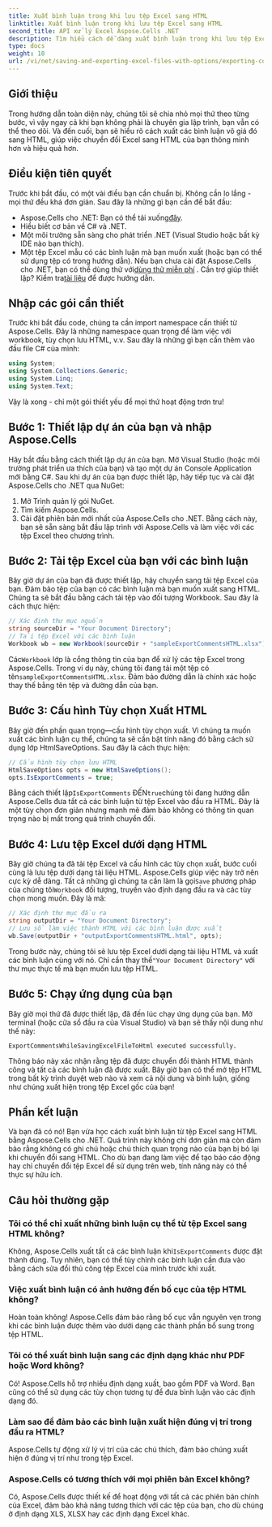 ```yaml
---
title: Xuất bình luận trong khi lưu tệp Excel sang HTML
linktitle: Xuất bình luận trong khi lưu tệp Excel sang HTML
second_title: API xử lý Excel Aspose.Cells .NET
description: Tìm hiểu cách dễ dàng xuất bình luận trong khi lưu tệp Excel sang HTML bằng Aspose.Cells cho .NET. Làm theo hướng dẫn từng bước này để lưu chú thích.
type: docs
weight: 10
url: /vi/net/saving-and-exporting-excel-files-with-options/exporting-comments/
---
```

## Giới thiệu
Trong hướng dẫn toàn diện này, chúng tôi sẽ chia nhỏ mọi thứ theo từng bước, vì vậy ngay cả khi bạn không phải là chuyên gia lập trình, bạn vẫn có thể theo dõi. Và đến cuối, bạn sẽ hiểu rõ cách xuất các bình luận vô giá đó sang HTML, giúp việc chuyển đổi Excel sang HTML của bạn thông minh hơn và hiệu quả hơn.
## Điều kiện tiên quyết
Trước khi bắt đầu, có một vài điều bạn cần chuẩn bị. Không cần lo lắng - mọi thứ đều khá đơn giản. Sau đây là những gì bạn cần để bắt đầu:
-  Aspose.Cells cho .NET: Bạn có thể tải xuống[đây](https://releases.aspose.com/cells/net/).
- Hiểu biết cơ bản về C# và .NET.
- Một môi trường sẵn sàng cho phát triển .NET (Visual Studio hoặc bất kỳ IDE nào bạn thích).
- Một tệp Excel mẫu có các bình luận mà bạn muốn xuất (hoặc bạn có thể sử dụng tệp có trong hướng dẫn).
 Nếu bạn chưa cài đặt Aspose.Cells cho .NET, bạn có thể dùng thử với[dùng thử miễn phí](https://releases.aspose.com/) . Cần trợ giúp thiết lập? Kiểm tra[tài liệu](https://reference.aspose.com/cells/net/) để được hướng dẫn.
## Nhập các gói cần thiết
Trước khi bắt đầu code, chúng ta cần import namespace cần thiết từ Aspose.Cells. Đây là những namespace quan trọng để làm việc với workbook, tùy chọn lưu HTML, v.v. Sau đây là những gì bạn cần thêm vào đầu file C# của mình:
```csharp
using System;
using System.Collections.Generic;
using System.Linq;
using System.Text;
```
Vậy là xong - chỉ một gói thiết yếu để mọi thứ hoạt động trơn tru!
## Bước 1: Thiết lập dự án của bạn và nhập Aspose.Cells
Hãy bắt đầu bằng cách thiết lập dự án của bạn. Mở Visual Studio (hoặc môi trường phát triển ưa thích của bạn) và tạo một dự án Console Application mới bằng C#. Sau khi dự án của bạn được thiết lập, hãy tiếp tục và cài đặt Aspose.Cells cho .NET qua NuGet:
1. Mở Trình quản lý gói NuGet.
2. Tìm kiếm Aspose.Cells.
3. Cài đặt phiên bản mới nhất của Aspose.Cells cho .NET.
Bằng cách này, bạn sẽ sẵn sàng bắt đầu lập trình với Aspose.Cells và làm việc với các tệp Excel theo chương trình.
## Bước 2: Tải tệp Excel của bạn với các bình luận
Bây giờ dự án của bạn đã được thiết lập, hãy chuyển sang tải tệp Excel của bạn. Đảm bảo tệp của bạn có các bình luận mà bạn muốn xuất sang HTML. Chúng ta sẽ bắt đầu bằng cách tải tệp vào đối tượng Workbook.
Sau đây là cách thực hiện:
```csharp
// Xác định thư mục nguồn
string sourceDir = "Your Document Directory";
// Tải tệp Excel với các bình luận
Workbook wb = new Workbook(sourceDir + "sampleExportCommentsHTML.xlsx");
```
 Các`Workbook` lớp là cổng thông tin của bạn để xử lý các tệp Excel trong Aspose.Cells. Trong ví dụ này, chúng tôi đang tải một tệp có tên`sampleExportCommentsHTML.xlsx`. Đảm bảo đường dẫn là chính xác hoặc thay thế bằng tên tệp và đường dẫn của bạn.
## Bước 3: Cấu hình Tùy chọn Xuất HTML
Bây giờ đến phần quan trọng—cấu hình tùy chọn xuất. Vì chúng ta muốn xuất các bình luận cụ thể, chúng ta sẽ cần bật tính năng đó bằng cách sử dụng lớp HtmlSaveOptions.
Sau đây là cách thực hiện:
```csharp
// Cấu hình tùy chọn lưu HTML
HtmlSaveOptions opts = new HtmlSaveOptions();
opts.IsExportComments = true;
```
 Bằng cách thiết lập`IsExportComments` ĐẾN`true`chúng tôi đang hướng dẫn Aspose.Cells đưa tất cả các bình luận từ tệp Excel vào đầu ra HTML. Đây là một tùy chọn đơn giản nhưng mạnh mẽ đảm bảo không có thông tin quan trọng nào bị mất trong quá trình chuyển đổi.
## Bước 4: Lưu tệp Excel dưới dạng HTML
 Bây giờ chúng ta đã tải tệp Excel và cấu hình các tùy chọn xuất, bước cuối cùng là lưu tệp dưới dạng tài liệu HTML. Aspose.Cells giúp việc này trở nên cực kỳ dễ dàng. Tất cả những gì chúng ta cần làm là gọi`Save` phương pháp của chúng tôi`Workbook` đối tượng, truyền vào định dạng đầu ra và các tùy chọn mong muốn.
Đây là mã:
```csharp
// Xác định thư mục đầu ra
string outputDir = "Your Document Directory";
// Lưu sổ làm việc thành HTML với các bình luận được xuất
wb.Save(outputDir + "outputExportCommentsHTML.html", opts);
```
 Trong bước này, chúng tôi sẽ lưu tệp Excel dưới dạng tài liệu HTML và xuất các bình luận cùng với nó. Chỉ cần thay thế`"Your Document Directory"` với thư mục thực tế mà bạn muốn lưu tệp HTML.
## Bước 5: Chạy ứng dụng của bạn
Bây giờ mọi thứ đã được thiết lập, đã đến lúc chạy ứng dụng của bạn. Mở terminal (hoặc cửa sổ đầu ra của Visual Studio) và bạn sẽ thấy nội dung như thế này:
```plaintext
ExportCommentsWhileSavingExcelFileToHtml executed successfully.
```
Thông báo này xác nhận rằng tệp đã được chuyển đổi thành HTML thành công và tất cả các bình luận đã được xuất. Bây giờ bạn có thể mở tệp HTML trong bất kỳ trình duyệt web nào và xem cả nội dung và bình luận, giống như chúng xuất hiện trong tệp Excel gốc của bạn!
## Phần kết luận
Và bạn đã có nó! Bạn vừa học cách xuất bình luận từ tệp Excel sang HTML bằng Aspose.Cells cho .NET. Quá trình này không chỉ đơn giản mà còn đảm bảo rằng không có ghi chú hoặc chú thích quan trọng nào của bạn bị bỏ lại khi chuyển đổi sang HTML. Cho dù bạn đang làm việc để tạo báo cáo động hay chỉ chuyển đổi tệp Excel để sử dụng trên web, tính năng này có thể thực sự hữu ích.
## Câu hỏi thường gặp
### Tôi có thể chỉ xuất những bình luận cụ thể từ tệp Excel sang HTML không?  
 Không, Aspose.Cells xuất tất cả các bình luận khi`IsExportComments` được đặt thành đúng. Tuy nhiên, bạn có thể tùy chỉnh các bình luận cần đưa vào bằng cách sửa đổi thủ công tệp Excel của mình trước khi xuất.
### Việc xuất bình luận có ảnh hưởng đến bố cục của tệp HTML không?  
Hoàn toàn không! Aspose.Cells đảm bảo rằng bố cục vẫn nguyên vẹn trong khi các bình luận được thêm vào dưới dạng các thành phần bổ sung trong tệp HTML.
### Tôi có thể xuất bình luận sang các định dạng khác như PDF hoặc Word không?  
Có! Aspose.Cells hỗ trợ nhiều định dạng xuất, bao gồm PDF và Word. Bạn cũng có thể sử dụng các tùy chọn tương tự để đưa bình luận vào các định dạng đó.
### Làm sao để đảm bảo các bình luận xuất hiện đúng vị trí trong đầu ra HTML?  
Aspose.Cells tự động xử lý vị trí của các chú thích, đảm bảo chúng xuất hiện ở đúng vị trí như trong tệp Excel.
### Aspose.Cells có tương thích với mọi phiên bản Excel không?  
Có, Aspose.Cells được thiết kế để hoạt động với tất cả các phiên bản chính của Excel, đảm bảo khả năng tương thích với các tệp của bạn, cho dù chúng ở định dạng XLS, XLSX hay các định dạng Excel khác.